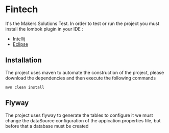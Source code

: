 # Fintech

It's the Makers Solutions Test. In order to test or run the project you must install the lombok plugin in your IDE :

- [Intellij](https://projectlombok.org/setup/intellij)
- [Eclipse](https://projectlombok.org/setup/eclipse)

## Installation

The project uses maven to automate the construction of the project, please download the dependencies and then execute the following commands

```bashc
mvn clean install
``` 

## Flyway
The project uses flyway to generate the tables to configure it we must change the dataSource configuration of the appication.properties file, but before that a database must be created


